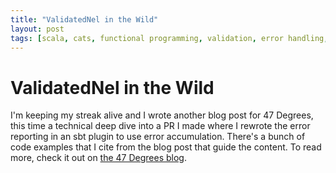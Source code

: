 ```yaml
---
title: "ValidatedNel in the Wild"
layout: post
tags: [scala, cats, functional programming, validation, error handling, code tutorials]
---
```


# ValidatedNel in the Wild

I'm keeping my streak alive and I wrote another blog post for 47 Degrees, this time a technical deep dive into a PR I made where I rewrote the error reporting in an sbt plugin to use error accumulation.  There's a bunch of code examples that I cite from the blog post that guide the content.  To read more, check it out on [the 47 Degrees blog](https://www.47deg.com/blog/validatedNel-in-the-wild/).  